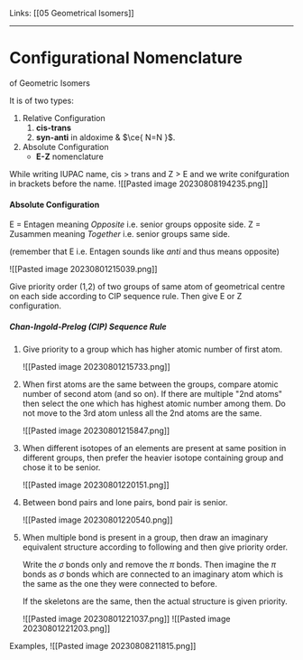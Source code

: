 Links: [[05 Geometrical Isomers]]
___
# Configurational Nomenclature 
of Geometric Isomers 

It is of two types:
1. Relative Configuration 
	1. **cis-trans**
	2. **syn-anti** in aldoxime & $\ce{ N=N }$.
2. Absolute Configuration
	- **E-Z** nomenclature

While writing IUPAC name, cis > trans and Z > E and we write conifguration in brackets before the name.
![[Pasted image 20230808194235.png]]

#### Absolute Configuration 
E = Entagen meaning *Opposite* i.e. senior groups opposite side.
Z = Zusammen meaning *Together* i.e. senior groups same side.

(remember that E i.e. Entagen sounds like *anti* and thus means opposite)

![[Pasted image 20230801215039.png]]

Give priority order (1,2) of two groups of same atom of geometrical centre on each side according to CIP sequence rule. Then give E or Z configuration.

##### Chan-Ingold-Prelog (CIP) Sequence Rule
1. Give priority to a group which has higher atomic number of first atom.
   
	![[Pasted image 20230801215733.png]]

2. When first atoms are the same between the groups, compare atomic number of second atom (and so on). If there are multiple "2nd atoms" then select the one which has highest atomic number among them. Do not move to the 3rd atom unless all the 2nd atoms are the same. 
   
   ![[Pasted image 20230801215847.png]]
   
3. When different isotopes of an elements are present at same position in different groups, then prefer the heavier isotope containing group and chose it to be senior. 
   
   ![[Pasted image 20230801220151.png]]

4. Between bond pairs and lone pairs, bond pair is senior. 
   
   ![[Pasted image 20230801220540.png]]

5. When multiple bond is present in a group, then draw an imaginary equivalent structure according to following and then give priority order.
   
   Write the $\sigma$ bonds only and remove the $\pi$ bonds. Then imagine the $\pi$ bonds as $\sigma$ bonds which are connected to an imaginary atom which is the same as the one they were connected to before. 
   
   If the skeletons are the same, then the actual structure is given priority.
   
   ![[Pasted image 20230801221037.png]]
   ![[Pasted image 20230801221203.png]]
   
Examples,
![[Pasted image 20230808211815.png]]
